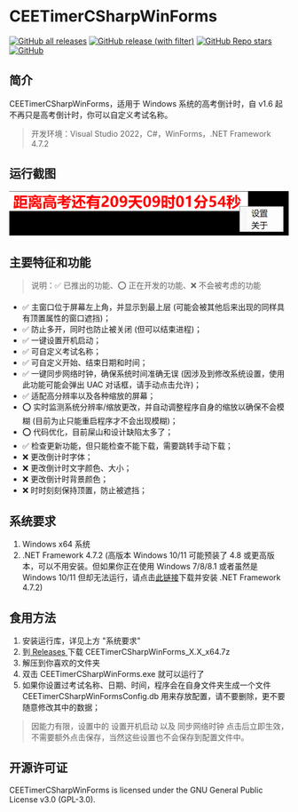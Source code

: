 # CEETimerCSharpWinForms
[![GitHub all releases](https://img.shields.io/github/downloads/WangHaonie/CEETimerCSharpWinForms/total?logo=github&label=%E4%B8%8B%E8%BD%BD%E9%87%8F&color=%23DC67A5)](#ceetimercsharpwinforms) [![GitHub release (with filter)](https://img.shields.io/github/v/release/WangHaonie/CEETimerCSharpWinForms?logo=github&label=%E6%9C%80%E6%96%B0%E7%89%88&color=%23178600)](https://github.com/WangHaonie/CEETimerCSharpWinForms/releases/latest/) [![GitHub Repo stars](https://img.shields.io/github/stars/WangHaonie/CEETimerCSharpWinForms?logo=github&label=Stars&color=%23E5B84E)](#ceetimercsharpwinforms) [![GitHub](https://img.shields.io/github/license/WangHaonie/CEETimerCSharpWinForms?logo=github&label=%E8%AE%B8%E5%8F%AF%E8%AF%81&color=%233C9DF8)](https://github.com/WangHaonie/CEETimerCSharpWinForms/blob/main/LICENSE)
## 简介
CEETimerCSharpWinForms，适用于 Windows 系统的高考倒计时，自 v1.6 起不再只是高考倒计时，你可以自定义考试名称。
> 开发环境：Visual Studio 2022，C#，WinForms，.NET Framework 4.7.2
## 运行截图
![主窗口](./ReadmeImgs/MainForm.png)
## 主要特征和功能
> 说明：✅ 已推出的功能、⭕ 正在开发的功能、❌ 不会被考虑的功能

+ ✅ 主窗口位于屏幕左上角，并显示到最上层 (可能会被其他后来出现的同样具有顶置属性的窗口遮挡)；
+ ✅ 防止多开，同时也防止被关闭 (但可以结束进程)；
+ ✅ 一键设置开机启动；
+ ✅ 可自定义考试名称；
+ ✅ 可自定义开始、结束日期和时间；
+ ✅ 一键同步网络时钟，确保系统时间准确无误 (因涉及到修改系统设置，使用此功能可能会弹出 UAC 对话框，请手动点击允许)；
+ ✅ 适配高分辨率以及各种缩放的屏幕；
+ ⭕ 实时监测系统分辨率/缩放更改，并自动调整程序自身的缩放以确保不会模糊 (目前为止只能重启程序才不会出现模糊)；
+ ⭕ 代码优化，目前屎山和设计缺陷太多了；
+ ✅ 检查更新功能，但只能检查不能下载，需要跳转手动下载；
+ ❌ 更改倒计时字体；
+ ❌ 更改倒计时文字颜色、大小；
+ ❌ 更改倒计时背景颜色；
+ ❌ 时时刻刻保持顶置，防止被遮挡；
## 系统要求
1. Windows x64 系统
2. .NET Framework 4.7.2 (高版本 Windows 10/11 可能预装了 4.8 或更高版本，可以不用安装。但如果你正在使用 Windows 7/8/8.1 或者虽然是 Windows 10/11 但却无法运行，请点击[此链接](https://dotnet.microsoft.com/zh-cn/download/dotnet-framework/thank-you/net472-offline-installer)下载并安装 .NET Framework 4.7.2)
## 食用方法
1. 安装运行库，详见上方 "系统要求"
2. 到[ Releases ](https://github.com/WangHaonie/CEETimerCSharpWinForms/releases/latest)下载 CEETimerCSharpWinForms_X.X_x64.7z
3. 解压到你喜欢的文件夹
4. 双击 CEETimerCSharpWinForms.exe 就可以运行了
5. 如果你设置过考试名称、日期、时间，程序会在自身文件夹生成一个文件 CEETimerCSharpWinFormsConfig.db 用来存放配置，请不要删除，更不要随意修改其中的数据；
> 因能力有限，设置中的 设置开机启动 以及 同步网络时钟 点击后立即生效，不需要额外点击保存，当然这些设置也不会保存到配置文件中。
## 开源许可证
CEETimerCSharpWinForms is licensed under the GNU General Public License v3.0 (GPL-3.0).
